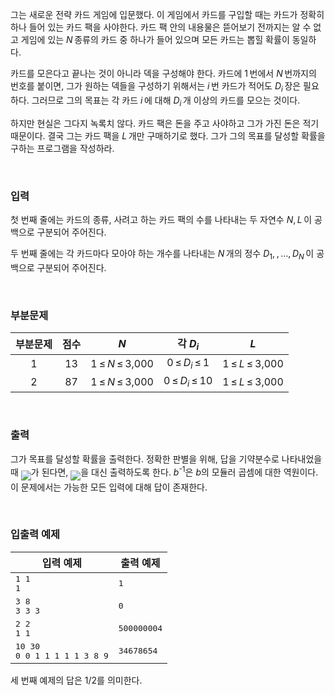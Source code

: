그는 새로운 전략 카드 게임에 입문했다. 이 게임에서 카드를 구입할 때는 카드가 정확히 하나 들어 있는 카드 팩을 사야한다. 카드 팩 안의 내용물은 뜯어보기 전까지는 알 수 없고 게임에 있는 <span class="tex-span"><i>N</i>&thinsp;</span>종류의 카드 중 하나가 들어 있으며 모든 카드는 뽑힐 확률이 동일하다.

카드를 모은다고 끝나는 것이 아니라 덱을 구성해야 한다. 카드에 <span class="tex-span">1&thinsp;</span>번에서 <span class="tex-span"><i>N</i>&thinsp;</span>번까지의 번호를 붙이면, 그가 원하는 덱들을 구성하기 위해서는 <span class="tex-span"><i>i</i>&thinsp;</span>번 카드가 적어도 <span class="tex-span"><i>D<sub class="lower-index">i</sub></i>&thinsp;</span>장은 필요하다. 그러므로 그의 목표는 각 카드 <span class="tex-span"><i>i</i>&thinsp;</span>에 대해 <span class="tex-span"><i>D<sub class="lower-index">i</sub></i>&thinsp;</span>개 이상의 카드를 모으는 것이다.

하지만 현실은 그다지 녹록치 않다. 카드 팩은 돈을 주고 사야하고 그가 가진 돈은 적기 때문이다. 결국 그는 카드 팩을 <span class="tex-span"><i>L</i>&thinsp;</span>개만 구매하기로 했다. 그가 그의 목표를 달성할 확률을 구하는 프로그램을 작성하라.

<br>

### 입력

첫 번째 줄에는 카드의 종류, 사려고 하는 카드 팩의 수를 나타내는 두 자연수 <span class="tex-span"><i>N</i>,&thinsp;<i>L</i>&thinsp;</span>이 공백으로 구분되어 주어진다.

두 번째 줄에는 각 카드마다 모아야 하는 개수를 나타내는 <span class="tex-span"><i>N</i>&thinsp;</span>개의 정수 <span class="tex-span"><i>D</i><sub class="lower-index">1</sub>,&thinsp;,&thinsp;…,&thinsp;<i>D<sub class="lower-index">N</sub></i>&thinsp;</span>이 공백으로 구분되어 주어진다.

<br>

### 부분문제

<div class="row">
<div class="col-sm-8 col-md-8 col-lg-8">
<div class='table-responsive'>
<table class='table table-bordered' id="subtasks_table_for_problems">
<thead>
 <tr>
  <th class="col-sm-2 col-md-2 col-lg-2"><center>부분문제</center></th>
  <th class="col-sm-1 col-md-1 col-lg-1"><center>점수</center></th>
  <th class="col-sm-3 col-md-3 col-lg-3"><center><span class="tex-span"><i>N</i></span></center></th>
  <th class="col-sm-3 col-md-3 col-lg-3"><center>각 <span class="tex-span"><i>D<sub class="lower-index">i</sub></i></span></center></th>
  <th class="col-sm-3 col-md-3 col-lg-3"><center><span class="tex-span"><i>L</i></span></center></th>
 </tr>
</thead>
<tbody>
 <tr>
  <td><center>1</center></td>
  <td><center>13</center></td>
  <td><center><span class="tex-span">1&thinsp;&le;&thinsp;<i>N</i>&thinsp;&le;&thinsp;3,000</span></center></td>
  <td><center><span class="tex-span">0&thinsp;&le;&thinsp;<i>D<sub class="lower-index">i</sub></i>&thinsp;&le;&thinsp;1</span></center></td>
  <td><center><span class="tex-span">1&thinsp;&le;&thinsp;<i>L</i>&thinsp;&le;&thinsp;3,000</span></center></td>
 </tr>
 <tr>
  <td><center>2</center></td>
  <td><center>87</center></td>
  <td><center><span class="tex-span">1&thinsp;&le;&thinsp;<i>N</i>&thinsp;&le;&thinsp;3,000</span></center></td>
  <td><center><span class="tex-span">0&thinsp;&le;&thinsp;<i>D<sub class="lower-index">i</sub></i>&thinsp;&le;&thinsp;10</span></center></td>
  <td><center><span class="tex-span">1&thinsp;&le;&thinsp;<i>L</i>&thinsp;&le;&thinsp;3,000</span></center></td>
 </tr>
</tbody>
</table>
</div>
</div>
</div>

<br>

### 출력
그가 목표를 달성할 확률을 출력한다. 정확한 판별을 위해, 답을 기약분수로 나타내었을 때 <IMG align="middle" class="tex-formula" src="https://attach.oj.uz/contest/kriii4/fbeee0515b7b42d69c1c46762557590d4b94269c.png">가 된다면, <IMG align="middle" class="tex-formula" src="https://attach.oj.uz/contest/kriii4/ab064a1354823102a9c2a5fb867f6f09c72a1a22.png">을 대신 출력하도록 한다. <span class="tex-span"><i>b</i><sup class="upper-index">-1</sup></span>은 <span class="tex-span"><i>b</i></span>의 모듈러 곱셈에 대한 역원이다. 이 문제에서는 가능한 모든 입력에 대해 답이 존재한다.

<br>

### 입출력 예제

<table class="table table-condensed table-bordered " id="examples_table">
	<thead>
		<tr>
			<th class="col-lg-6 col-md-6 col-sm-6">입력 예제</th>
			<th class="col-lg-6 col-md-6 col-sm-6">출력 예제</th>
		</tr>
	</thead>
	<tbody>
		<tr><td><samp>1 1<br>1</samp></td><td><samp>1</samp></td></tr>
		<tr><td><samp>3 8<br>3 3 3</samp></td><td><samp>0</samp></td></tr>
		<tr><td><samp>2 2<br>1 1</samp></td><td><samp>500000004</samp></td></tr>
		<tr><td><samp>10 30<br>0 0 1 1 1 1 1 3 8 9</samp></td><td><samp>34678654</samp></td></tr>
    </tbody>
</table>

세 번째 예제의 답은 <span class="tex-span">1/2</span>를 의미한다.